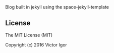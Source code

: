 
##
Blog built in jekyll using the space-jekyll-template


## License
The MIT License (MIT)

Copyright (c) 2016 Victor Igor

